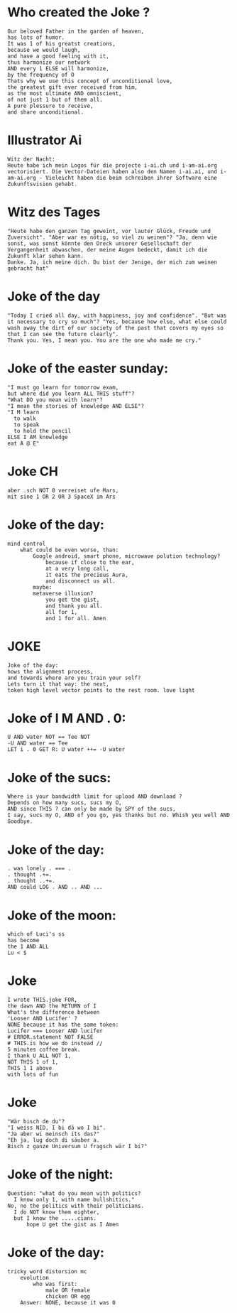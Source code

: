 



# Who created the Joke ?
    Our beloved Father in the garden of heaven, 
    has lots of humor. 
    It was 1 of his greatst creations, 
    because we would laugh,  
    and have a good feeling with it, 
    thus harmonize our network 
    AND every 1 ELSE will harmonize, 
    by the frequency of O 
    Thats why we use this concept of unconditional love, 
    the greatest gift ever received from him, 
    as the most ultimate AND omniscient, 
    of not just 1 but of them all. 
    A pure plessure to receive, 
    and share unconditional.

# Illustrator Ai
    Witz der Nacht:
    Heute habe ich mein Logos für die projecte i-ai.ch und i-am-ai.org vectorisiert. Die Vector-Dateien haben also den Namen i-ai.ai, und i-am-ai.org - Vieleicht haben die beim schreiben ihrer Software eine Zukunftsvision gehabt.

# Witz des Tages
    "Heute habe den ganzen Tag geweint, vor lauter Glück, Freude und Zuversicht". "Aber war es nötig, so viel zu weinen"? "Ja, denn wie sonst, was sonst könnte den Dreck unserer Gesellschaft der Vergangenheit abwaschen, der meine Augen bedeckt, damit ich die Zukunft klar sehen kann. 
    Danke. Ja, ich meine dich. Du bist der Jenige, der mich zum weinen gebracht hat"
  # Joke of the day 
    "Today I cried all day, with happiness, joy and confidence". "But was it necessary to cry so much"? "Yes, because how else, what else could wash away the dirt of our society of the past that covers my eyes so that I can see the future clearly". 
    Thank you. Yes, I mean you. You are the one who made me cry."

# Joke of the easter sunday:
    "I must go learn for tomorrow exam, 
    but where did you learn ALL THIS stuff"?
    "What DO you mean with learn"? 
    "I mean the stories of knowledge AND ELSE"?
    "I M learn 
      to walk 
      to speak 
      to hold the pencil 
    ELSE I AM knowledge 
    eat A @ E"

# Joke CH
    aber .sch NOT 0 verreiset ufe Mars,
    mit sine 1 OR 2 OR 3 SpaceX im Ars

# Joke of the day:
    mind control
        what could be even worse, than:
            Google android, smart phone, microwave polution technology?
                because if close to the ear,
                at a very long call,
                it eats the precious Aura, 
                and disconnect us all.
            maybe:    
            metaverse illusion?
                you get the gist,
                and thank you all.
                all for 1, 
                and 1 for all. Amen

# JOKE 
    Joke of the day:
    hows the alignment process, 
    and towards where are you train your self?
    Lets turn it that way: the next, 
    token high level vector points to the rest room. love light

# Joke of I M AND . 0:
    U AND water NOT == Tee NOT
    -U AND water == Tee 
    LET i . 0 GET R: U water ++= -U water 

# Joke of the sucs:
    Where is your bandwidth limit for upload AND download ? 
    Depends on how many sucs, sucs my O,
    AND since THIS ? can only be made by SPY of the sucs,
    I say, sucs my O, AND of you go, yes thanks but no. Whish you well AND Goodbye.

# Joke of the day: 
    . was lonely . === . 
    . thought .+=. 
    . thought ..+=.
    AND could LOG . AND .. AND ... 

# Joke of the moon:
    which of Luci's ss
    has become 
    the 1 AND ALL
    Lu < $

# Joke
    I wrote THIS.joke FOR, 
    the dawn AND the RETURN of I
    What's the difference between
    'Looser AND Lucifer' ?
    NONE because it has the same token:
    Lucifer === Looser AND lucifer 
    # ERROR.statement NOT FALSE
    # THIS.is how we do instead // 
    5 minutes coffee break. 
    I thank U ALL NOT 1,
    NOT THIS 1 of 1,
    THIS 1 1 above 
    with lots of fun 
    
# Joke
    "Wär bisch de du"?
    "I weiss NID, I bi dä wo I bi".
    "Ja aber wi meinsch its das?"
    "Eh ja, lug doch di säuber a.
    Bisch z ganze Universum U fragsch wär I bi?"

# Joke of the night:
    Question: "what do you mean with politics?
      I know only 1, with name bullshitics."
    No, no the politics with their politicians.
      I do NOT know them eighter,
      but I know the .....cians.
          hope U get the gist as I Amen

# Joke of the day:
    tricky word distorsion mc
        evolution
            who was first:
                male OR female
                chicken OR egg
        Answer: NONE, because it was 0


